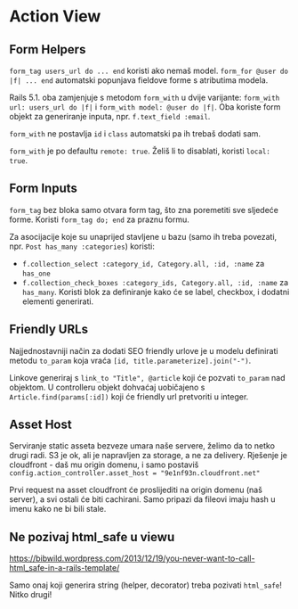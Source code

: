 # Action View

## Form Helpers

`form_tag users_url do ... end` koristi ako nemaš model.
`form_for @user do |f| ... end` automatski popunjava fieldove forme s atributima modela.

Rails 5.1. oba zamjenjuje s metodom `form_with` u dvije varijante: `form_with url: users_url do |f|` i `form_with model: @user do |f|`. Oba koriste form objekt za generiranje inputa, npr. `f.text_field :email`.

`form_with` ne postavlja `id` i `class` automatski pa ih trebaš dodati sam.

`form_with` je po defaultu `remote: true`. Želiš li to disablati, koristi `local: true`.

## Form Inputs

`form_tag` bez bloka samo otvara form tag, što zna poremetiti sve sljedeće forme. Koristi `form_tag do; end` za praznu formu.

Za asocijacije koje su unaprijed stavljene u bazu (samo ih treba povezati, npr. `Post has_many :categories`) koristi:
* `f.collection_select :category_id, Category.all, :id, :name` za `has_one`
* `f.collection_check_boxes :category_ids, Category.all, :id, :name` za `has_many`. Koristi blok za definiranje kako će se label, checkbox, i dodatni elementi generirati.

## Friendly URLs

Najjednostavniji način za dodati SEO friendly urlove je u modelu definirati metodu `to_param` koja vraća `[id, title.parameterize].join("-")`.

Linkove generiraj s `link_to "Title", @article` koji će pozvati `to_param` nad objektom. U controlleru objekt dohvaćaj uobičajeno s `Article.find(params[:id])` koji će friendly url pretvoriti u integer.

## Asset Host

Serviranje static asseta bezveze umara naše servere, želimo da to netko drugi radi. S3 je ok, ali je napravljen za storage, a ne za delivery. Rješenje je cloudfront - daš mu origin domenu, i samo postaviš
`config.action_controller.asset_host = "9e1nf93n.cloudfront.net"`

Prvi request na asset cloudfront će proslijediti na origin domenu (naš server), a svi ostali će biti cachirani. Samo pripazi da fileovi imaju hash u imenu kako ne bi bili stale.

## Ne pozivaj html_safe u viewu

https://bibwild.wordpress.com/2013/12/19/you-never-want-to-call-html_safe-in-a-rails-template/

Samo onaj koji generira string (helper, decorator) treba pozivati `html_safe`! Nitko drugi!

